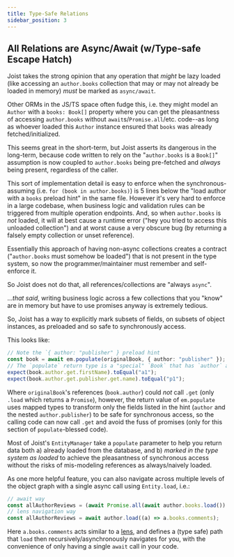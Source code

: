 ```yaml
---
title: Type-Safe Relations
sidebar_position: 3
---
```


## All Relations are Async/Await (w/Type-safe Escape Hatch)

Joist takes the strong opinion that any operation that _might_ be lazy loaded (like accessing an `author.books` collection that may or may not already be loaded in memory) _must_ be marked as `async/await`.

Other ORMs in the JS/TS space often fudge this, i.e. they might model an `Author` with a `books: Book[]` property where you can get the pleasantness of accessing `author.books` without `await`s/`Promise.all`/etc. code--as long as whoever loaded this `Author` instance ensured that `books` was already fetched/initialized.

This seems great in the short-term, but Joist asserts its dangerous in the long-term, because code written to rely on the "`author.books` is a `Book[]`" assumption is now coupled to `author.books` being pre-fetched and _always_ being present, regardless of the caller.

This sort of implementation detail is easy to enforce when the synchronous-assuming (i.e. `for (book in author.books)`) is 5 lines below the "load author with a `books` preload hint" in the same file. However it's very hard to enforce in a large codebase, when business logic and validation rules can be triggered from multiple operation endpoints. And, so when `author.books` is _not_ loaded, it will at best cause a runtime error ("hey you tried to access this unloaded collection") and at worst cause a very obscure bug (by returning a falsely empty collection or unset reference).

Essentially this approach of having non-async collections creates a contract ("`author.books` must somehow be loaded") that is not present in the type system, so now the programmer/maintainer must remember and self-enforce it.

So Joist does not do that, all references/collections are "always `async`".

..._that said_, writing business logic across a few collections that you "know" are in memory but have to use promises anyway is extremely tedious.

So, Joist has a way to explicitly mark subsets of fields, on subsets of object instances, as preloaded and so safe to synchronously access.

This looks like:

```typescript
// Note the `{ author: "publisher" } preload hint
const book = await em.populate(originalBook, { author: "publisher" });
// The `populate` return type is a "special" `Book` that has `author` and `publisher` marked as "get-safe"
expect(book.author.get.firstName).toEqual("a1");
expect(book.author.get.publisher.get.name).toEqual("p1");
```

Where `originalBook`'s references (`book.author`) could _not_ call `.get` (only `.load` which returns a `Promise`), however, the return value of `em.populate` uses mapped types to transform only the fields listed in the hint (`author` and the nested `author.publisher`) to be safe for synchronous access, so the calling code can now call `.get` and avoid the fuss of promises (only for this section of `populate`-blessed code).

Most of Joist's `EntityManager` take a `populate` parameter to help you return data both a) already loaded from the database, and b) _marked in the type system as loaded_ to achieve the pleasantness of synchronous access without the risks of mis-modeling references as always/naively loaded.

As one more helpful feature, you can also navigate across multiple levels of the object graph with a single async call using `Entity.load`, i.e.:

```typescript
// await way
const allAuthorReviews = (await Promise.all(await author.books.load()).map((b) => b.comments.load())).flat();
// lens navigation way
const allAuthorReviews = await author.load((a) => a.books.comments);
```

Here `a.books.comments` acts similar to a [lens](https://medium.com/@dtipson/functional-lenses-d1aba9e52254), and defines a (type safe) path that `load` then recursively/asynchronously navigates for you, with the convenience of only having a single `await` call in your code.
